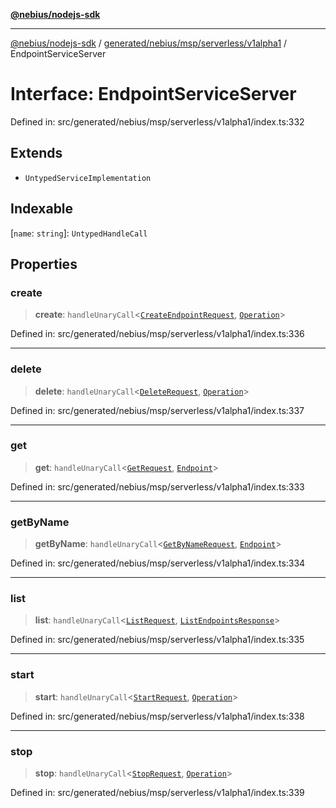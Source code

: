 [**@nebius/nodejs-sdk**](../../../../../../README.md)

***

[@nebius/nodejs-sdk](../../../../../../README.md) / [generated/nebius/msp/serverless/v1alpha1](../README.md) / EndpointServiceServer

# Interface: EndpointServiceServer

Defined in: src/generated/nebius/msp/serverless/v1alpha1/index.ts:332

## Extends

- `UntypedServiceImplementation`

## Indexable

\[`name`: `string`\]: `UntypedHandleCall`

## Properties

### create

> **create**: `handleUnaryCall`\<[`CreateEndpointRequest`](CreateEndpointRequest.md), [`Operation`](../../../../common/v1/interfaces/Operation.md)\>

Defined in: src/generated/nebius/msp/serverless/v1alpha1/index.ts:336

***

### delete

> **delete**: `handleUnaryCall`\<[`DeleteRequest`](../../../v1alpha1/interfaces/DeleteRequest.md), [`Operation`](../../../../common/v1/interfaces/Operation.md)\>

Defined in: src/generated/nebius/msp/serverless/v1alpha1/index.ts:337

***

### get

> **get**: `handleUnaryCall`\<[`GetRequest`](../../../v1alpha1/interfaces/GetRequest.md), [`Endpoint`](Endpoint.md)\>

Defined in: src/generated/nebius/msp/serverless/v1alpha1/index.ts:333

***

### getByName

> **getByName**: `handleUnaryCall`\<[`GetByNameRequest`](../../../v1alpha1/interfaces/GetByNameRequest.md), [`Endpoint`](Endpoint.md)\>

Defined in: src/generated/nebius/msp/serverless/v1alpha1/index.ts:334

***

### list

> **list**: `handleUnaryCall`\<[`ListRequest`](../../../v1alpha1/interfaces/ListRequest.md), [`ListEndpointsResponse`](ListEndpointsResponse.md)\>

Defined in: src/generated/nebius/msp/serverless/v1alpha1/index.ts:335

***

### start

> **start**: `handleUnaryCall`\<[`StartRequest`](../../../v1alpha1/interfaces/StartRequest.md), [`Operation`](../../../../common/v1/interfaces/Operation.md)\>

Defined in: src/generated/nebius/msp/serverless/v1alpha1/index.ts:338

***

### stop

> **stop**: `handleUnaryCall`\<[`StopRequest`](../../../v1alpha1/interfaces/StopRequest.md), [`Operation`](../../../../common/v1/interfaces/Operation.md)\>

Defined in: src/generated/nebius/msp/serverless/v1alpha1/index.ts:339
